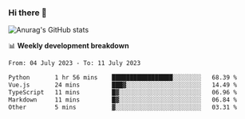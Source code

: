 ### Hi there 👋
![Anurag's GitHub stats](https://github-readme-stats.vercel.app/api?username=jami1024&show_icons=true&theme=radical)

📊 **Weekly development breakdown**
<!--START_SECTION:waka-->

```txt
From: 04 July 2023 - To: 11 July 2023

Python       1 hr 56 mins    █████████████████░░░░░░░░   68.39 %
Vue.js       24 mins         ███▓░░░░░░░░░░░░░░░░░░░░░   14.49 %
TypeScript   11 mins         █▓░░░░░░░░░░░░░░░░░░░░░░░   06.96 %
Markdown     11 mins         █▓░░░░░░░░░░░░░░░░░░░░░░░   06.84 %
Other        5 mins          ▓░░░░░░░░░░░░░░░░░░░░░░░░   03.31 %
```

<!--END_SECTION:waka-->
<!--
**jami1024/jami1024** is a ✨ _special_ ✨ repository because its `README.md` (this file) appears on your GitHub profile.

Here are some ideas to get you started:

- 🔭 I’m currently working on ...
- 🌱 I’m currently learning ...
- 👯 I’m looking to collaborate on ...
- 🤔 I’m looking for help with ...
- 💬 Ask me about ...
- 📫 How to reach me: ...
- 😄 Pronouns: ...
- ⚡ Fun fact: ...
-->
